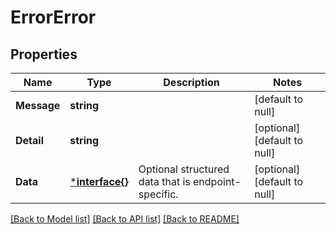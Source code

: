 # ErrorError

## Properties
Name | Type | Description | Notes
------------ | ------------- | ------------- | -------------
**Message** | **string** |  | [default to null]
**Detail** | **string** |  | [optional] [default to null]
**Data** | [***interface{}**](interface{}.md) | Optional structured data that is endpoint-specific. | [optional] [default to null]

[[Back to Model list]](../README.md#documentation-for-models) [[Back to API list]](../README.md#documentation-for-api-endpoints) [[Back to README]](../README.md)


